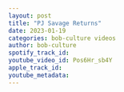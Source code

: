 ```yaml
---
layout: post
title: "PJ Savage Returns"
date: 2023-01-19
categories: bob-culture videos
author: bob-culture
spotify_track_id: 
youtube_video_id: Pos6Hr_sb4Y
apple_track_id: 
youtube_metadata: 
---
```

